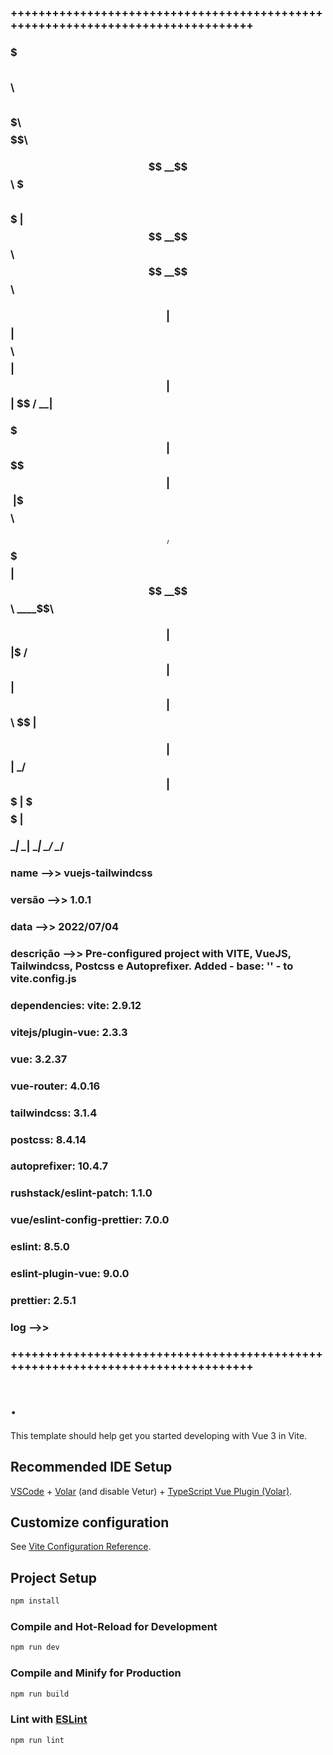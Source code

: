 ### ++++++++++++++++++++++++++++++++++++++++++++++++++++++++++++++++++++++++++++++++
###
###   $$$$$$$\        $$\      $$\       $$$$$$$\         $$$$$$\  
###   $$  __$$\       $$$\    $$$ |      $$  __$$\       $$  __$$\ 
###   $$ |  $$ |      $$$$\  $$$$ |      $$ |  $$ |      $$ /  \__|
###   $$$$$$$  |      $$\$$\$$ $$ |      $$$$$$$\ |      \$$$$$$\  
###   $$  ____/       $$ \$$$  $$ |      $$  __$$\        \____$$\ 
###   $$ |            $$ |\$  /$$ |      $$ |  $$ |      $$\   $$ |
###   $$ |            $$ | \_/ $$ |      $$$$$$$  |      \$$$$$$  |
###   \__|            \__|     \__|      \_______/        \______/ 
###                                                                                                                   
###                                                                                                                
###   name       -->> vuejs-tailwindcss
###   versão     -->> 1.0.1
###   data       -->> 2022/07/04
###   descrição  -->> Pre-configured project with VITE, VueJS, Tailwindcss, Postcss e Autoprefixer. Added - base: '' - to vite.config.js
###   dependencies:   vite: 2.9.12
###                   vitejs/plugin-vue: 2.3.3
###                   vue: 3.2.37
###                   vue-router: 4.0.16
###                   tailwindcss: 3.1.4
###                   postcss: 8.4.14
###                   autoprefixer: 10.4.7
###                   rushstack/eslint-patch: 1.1.0
###                   vue/eslint-config-prettier: 7.0.0
###                   eslint: 8.5.0
###                   eslint-plugin-vue: 9.0.0
###                   prettier: 2.5.1
###   log        -->>
###
### ++++++++++++++++++++++++++++++++++++++++++++++++++++++++++++++++++++++++++++++++

# .

This template should help get you started developing with Vue 3 in Vite.

## Recommended IDE Setup

[VSCode](https://code.visualstudio.com/) + [Volar](https://marketplace.visualstudio.com/items?itemName=Vue.volar) (and disable Vetur) + [TypeScript Vue Plugin (Volar)](https://marketplace.visualstudio.com/items?itemName=Vue.vscode-typescript-vue-plugin).

## Customize configuration

See [Vite Configuration Reference](https://vitejs.dev/config/).

## Project Setup

```sh
npm install
```

### Compile and Hot-Reload for Development

```sh
npm run dev
```

### Compile and Minify for Production

```sh
npm run build
```

### Lint with [ESLint](https://eslint.org/)

```sh
npm run lint
```
    